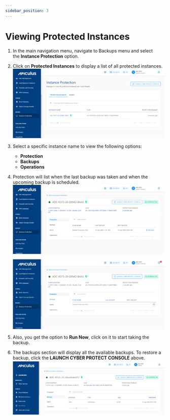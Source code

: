 ```yaml
---
sidebar_position: 3
---
```

# Viewing Protected Instances

1. In the main navigation menu, navigate to Backups menu and select the **Instance Protection** option.
2. Click on **Protected Instances** to display a list of all protected instances.
	![Viewing Protected Instances](img/ViewingProtectedInstances1.png)

3. Select a specific instance name to view the following options:
    - **Protection**
    - **Backups**
    - **Operations**
4. Protection will list when the last backup was taken and when the upcoming backup is scheduled.
	![Viewing Protected Instances](img/ViewingProtectedInstances2.png)

	![Viewing Protected Instances](img/ViewingProtectedInstances3.png)

5. Also, you get the option to **Run Now**, click on it to start taking the backup.
6. The backups section will display all the available backups. To restore a backup, click the **LAUNCH CYBER PROTECT CONSOLE** above.
	![Viewing Protected Instances](img/ViewingProtectedInstances4.png)




